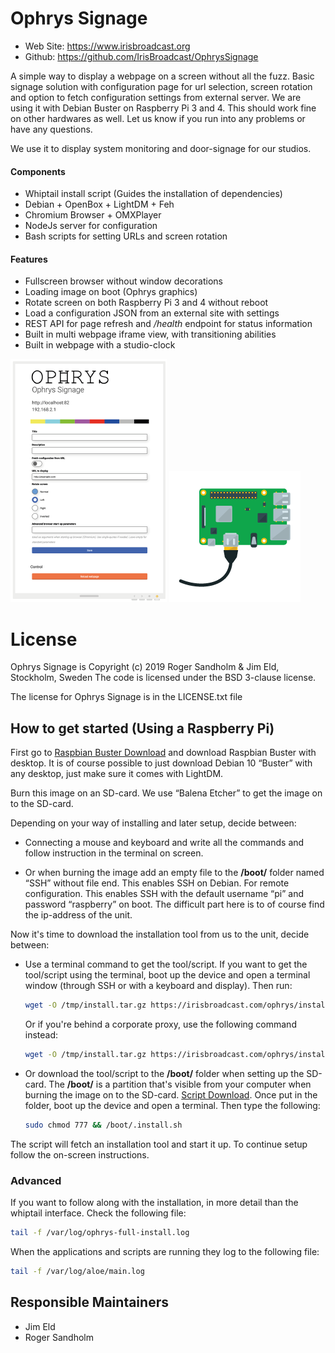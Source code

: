 Ophrys Signage
=========================================================

* Web Site: https://www.irisbroadcast.org
* Github: https://github.com/IrisBroadcast/OphrysSignage

A simple way to display a webpage on a screen without all the fuzz.
Basic signage solution with configuration page for url selection,
screen rotation and option to fetch configuration settings from
external server. We are using it with Debian Buster on
Raspberry Pi 3 and 4. This should work fine on other hardwares
as well. Let us know if you run into any problems or have any questions.

We use it to display system monitoring and door-signage for our studios.

#### Components
- Whiptail install script (Guides the installation of dependencies)
- Debian + OpenBox + LightDM + Feh
- Chromium Browser + OMXPlayer
- NodeJs server for configuration
- Bash scripts for setting URLs and screen rotation

#### Features
- Fullscreen browser without window decorations
- Loading image on boot (Ophrys graphics)
- Rotate screen on both Raspberry Pi 3 and 4 without reboot
- Load a configuration JSON from an external site with settings
- REST API for page refresh and */health* endpoint for status information
- Built in multi webpage iframe view, with transitioning abilities
- Built in webpage with a studio-clock

![Signage Screen](static/gfx-screen-2.png)
![Raspberry Pi](static/gfx-pi.png)

License
=======

Ophrys Signage is Copyright (c) 2019 Roger Sandholm & Jim Eld, Stockholm, Sweden
The code is licensed under the BSD 3-clause license.

The license for Ophrys Signage is in the LICENSE.txt file


## How to get started (Using a Raspberry Pi)

First go to [Raspbian Buster Download](https://www.raspberrypi.org/downloads/) and download Raspbian Buster with desktop. It is of course possible to just download Debian 10 “Buster” with any desktop, just make sure it comes with LightDM.

Burn this image on an SD-card. We use “Balena Etcher” to get the image on to the SD-card.

Depending on your way of installing and later setup, decide between:
- Connecting a mouse and keyboard and write all the commands and follow instruction in the terminal on screen.

- Or when burning the image add an empty file to the **/boot/** folder named “SSH” without file end. This enables SSH on Debian. For remote configuration. This enables SSH with the default username “pi” and password “raspberry” on boot. The difficult part here is to of course find the ip-address of the unit.

Now it's time to download the installation tool from us to the unit, decide between:
- Use a terminal command to get the tool/script. If you want to get the tool/script using the terminal, boot up the device and open a terminal window (through SSH or with a keyboard and display). Then run:
   ```sh
   wget -O /tmp/install.tar.gz https://irisbroadcast.com/ophrys/install.tar.gz && tar -C /tmp -xvzf /tmp/install.tar.gz && sudo bash /tmp/ophrys-install.sh

   ```
   Or if you're behind a corporate proxy, use the following command instead:
   ```sh
   wget -O /tmp/install.tar.gz https://irisbroadcast.com/ophrys/install.tar.gz -e use_proxy=yes -e https_proxy=user:password@proxy.com && tar -C /tmp -xvzf /tmp/install.tar.gz && sudo bash /tmp/ophrys-install.sh
   ```

- Or download the tool/script to the **/boot/** folder when setting up the SD-card. The **/boot/** is a partition that's visible from your computer when burning the image on to the SD-card. [Script Download](http://irisbroadcast.com/ophrys/install.tar.gz). Once put in the folder, boot up the device and open a terminal. Then type the following:
   ```sh
   sudo chmod 777 && /boot/.install.sh
   ```

The script will fetch an installation tool and start it up. To continue setup follow the on-screen instructions.

### Advanced
If you want to follow along with the installation, in more detail than the whiptail interface. Check the following file:
```sh
tail -f /var/log/ophrys-full-install.log
```

When the applications and scripts are running they log to the following file:
```sh
tail -f /var/log/aloe/main.log
```

## Responsible Maintainers
- Jim Eld
- Roger Sandholm